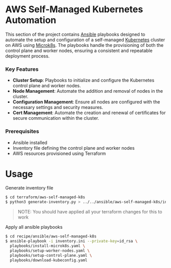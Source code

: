 # AWS Self-Managed Kubernetes Automation

This section of the project contains [Ansible](https://ansible.com) playbooks designed to automate the setup and configuration of a self-managed [Kubernetes](https://kubernetes.io) cluster on AWS using [Microk8s](https://microk8s.io). The playbooks handle the provisioning of both the control plane and worker nodes, ensuring a consistent and repeatable deployment process.

### Key Features

- **Cluster Setup**: Playbooks to initialize and configure the Kubernetes control plane and worker nodes.
- **Node Management**: Automate the addition and removal of nodes in the cluster.
- **Configuration Management**: Ensure all nodes are configured with the necessary settings and security measures.
- **Cert Management**: Automate the creation and renewal of certificates for secure communication within the cluster.

### Prerequisites

- Ansible installed
- Inventory file defining the control plane and worker nodes
- AWS resources provisioned using Terraform

# Usage

Generate inventory file

```sh
$ cd terraform/aws-self-managed-k8s
$ python3 generate-inventory.py > ../../ansible/aws-self-managed-k8s/inventory.ini
```

> NOTE: You should have applied all your terraform changes for this to work

Apply all ansible playbooks

```sh
$ cd recipe/ansible/aws-self-managed-k8s
$ ansible-playbook -i inventory.ini --private-key=id_rsa \
  playbooks/install-microk8s.yaml \
  playbooks/setup-worker-nodes.yaml \
  playbooks/setup-control-plane.yaml \
  playbooks/download-kubeconfig.yaml
```
